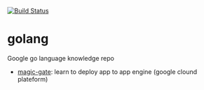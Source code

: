 [![Build Status](https://travis-ci.org/me7/golang.svg?branch=master)](https://travis-ci.org/me7/golang)
# golang
Google go language knowledge repo

* [magic-gate](magic-gate): learn to deploy app to app engine (google clound plateform)
